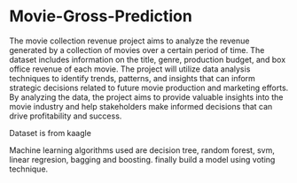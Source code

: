 # Movie-Gross-Prediction

The movie collection revenue project aims to analyze the revenue generated by a collection of movies over a certain period of time. The dataset includes information on the title, genre, production budget, and box office revenue of each movie. The project will utilize data analysis techniques to identify trends, patterns, and insights that can inform strategic decisions related to future movie production and marketing efforts. By analyzing the data, the project aims to provide valuable insights into the movie industry and help stakeholders make informed decisions that can drive profitability and success.



Dataset is from kaagle


Machine learning algorithms used are decision tree, random forest, svm, linear regresion, bagging and boosting. finally build a model using voting technique.
